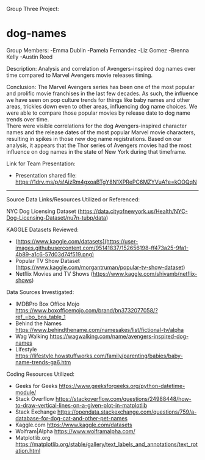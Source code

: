 Group Three Project:
# dog-names


Group Members:
-Emma Dublin
-Pamela Fernandez
-Liz Gomez
-Brenna Kelly
-Austin Reed


Description:
Analysis and correlation of Avengers-inspired dog names over time compared to Marvel Avengers movie releases timing.

Conclusion:
The Marvel Avengers series has been one of the most popular and prolific movie franchises in the last few decades. 
As such, the influence we have seen on pop culture trends for things like baby names and other areas, trickles down even to other areas, influencing dog name choices. 
We were able to compare those popular movies by release date to dog name trends over time.  
There were visible correlations for the dog Avengers-inspired character names and the release dates of the most popular Marvel movie characters, resulting in spikes in those new dog name registrations. 
Based on our analysis, it appears that the Thor series of Avengers movies had the most influence on dog names in the state of New York during that timeframe. 


Link for Team Presentation:
- Presentation shared file: https://1drv.ms/p/s!AizRm4gxoaBTgY8N1XPRePC6MZYVuA?e=kOOQqN
_______________________________________________________________________________________________

Source Data Links/Resources Utilized or Referenced: 

NYC Dog Licensing Dataset (https://data.cityofnewyork.us/Health/NYC-Dog-Licensing-Dataset/nu7n-tubp/data)

KAGGLE Datasets Reviewed:
- (https://www.kaggle.com/datasets](https://user-images.githubusercontent.com/95141837/152656198-ff473a25-9fa1-4b89-a1c6-57d03d74f519.png)
- Popular TV Show Dataset (https://www.kaggle.com/morgantruman/popular-tv-show-dataset)
- Netflix Movies and TV Shows (https://www.kaggle.com/shivamb/netflix-shows)

Data Sources Investigated:
- IMDBPro Box Office Mojo https://www.boxofficemojo.com/brand/bn3732077058/?ref_=bo_bns_table_1
- Behind the Names https://www.behindthename.com/namesakes/list/fictional-tv/alpha
- Wag Walking https://wagwalking.com/name/avengers-inspired-dog-names 
- Lifestyle https://lifestyle.howstuffworks.com/family/parenting/babies/baby-name-trends-ga6.htm

Coding Resources Utilized:
- Geeks for Geeks https://www.geeksforgeeks.org/python-datetime-module/
- Stack Overflow https://stackoverflow.com/questions/24988448/how-to-draw-vertical-lines-on-a-given-plot-in-matplotlib
- Stack Exchange https://opendata.stackexchange.com/questions/759/a-database-for-dog-cat-and-other-pet-names
- Kaggle.com https://www.kaggle.com/datasets
- Wolfram|Alpha https://www.wolframalpha.com/ 
- Matplotlib.org https://matplotlib.org/stable/gallery/text_labels_and_annotations/text_rotation.html
